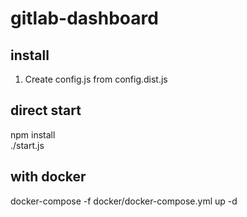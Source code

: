 # gitlab-dashboard

## install

1. Create config.js from config.dist.js

## direct start

npm install  
./start.js  

## with docker

docker-compose -f docker/docker-compose.yml up -d  
